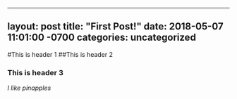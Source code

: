 
---
layout: post
title: "First Post!"
date:  2018-05-07 11:01:00 -0700 
categories: uncategorized
---
#This is header 1
##This is header 2
### This is header 3
*I like pinapples*
